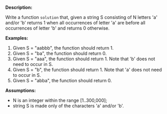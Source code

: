 **Description:**

Write a function `solution` that, given a string S consisting of N letters 'a' and/or 'b' returns 1 when all occurrences of letter 'a' are before all occurrences of letter 'b' and returns 0 otherwise.

**Examples:**

1. Given S = "aabbb", the function should return 1.
2. Given S = "ba", the function should return 0.
3. Given S = "aaa", the function should return 1. Note that 'b' does not need to occur in S.
4. Given S = "b", the function should return 1. Note that 'a' does not need to occur in S.
5. Given S = "abba", the function should return 0.

**Assumptions:**
- N is an integer within the range [1..300,000];
- string S is made only of the characters 'a' and/or 'b'.